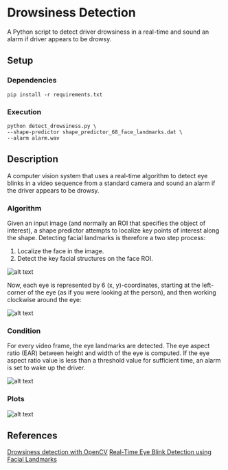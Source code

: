 # Drowsiness Detection
A Python script to detect driver drowsiness in a real-time and sound an alarm if driver appears to be drowsy.

## Setup

### Dependencies
```Linux
pip install -r requirements.txt
```

### Execution
```Linux
python detect_drowsiness.py \
--shape-predictor shape_predictor_68_face_landmarks.dat \
--alarm alarm.wav
```

## Description
A computer vision system that uses a real-time algorithm to detect eye blinks in a video sequence from a standard camera and sound an alarm if the driver appears to be drowsy.

### Algorithm
Given an input image (and normally an ROI that specifies the object of interest), a shape predictor attempts to localize key points of interest along the shape.
Detecting facial landmarks is therefore a two step process:

1. Localize the face in the image.
2. Detect the key facial structures on the face ROI.

![alt text](https://github.com/TheNsBhasin/Drowsiness_Detection/blob/master/facial_landmarks_68markup-768x619.jpg "Facial landmarks")

Now, each eye is represented by 6 (x, y)-coordinates, starting at the left-corner of the eye (as if you were looking at the person), and then working clockwise around the eye:

![alt text](https://github.com/TheNsBhasin/Drowsiness_Detection/blob/master/eye_landmark.jpg "Eye Landmarks")

### Condition
For every video frame, the eye landmarks are detected. The eye aspect ratio (EAR) between height and width of the eye is computed. If the eye aspect ratio value is less than a threshold value for sufficient time, an alarm is set to wake up the driver.

![alt text](https://github.com/TheNsBhasin/Drowsiness_Detection/blob/master/EAR.png "EAR")

### Plots
![alt text](https://github.com/TheNsBhasin/Drowsiness_Detection/blob/master/blink_detection_plot.jpg "Blink detection plot")


## References
[Drowsiness detection with OpenCV](https://www.pyimagesearch.com/2017/05/08/drowsiness-detection-opencv/)
[Real-Time Eye Blink Detection using Facial Landmarks](http://vision.fe.uni-lj.si/cvww2016/proceedings/papers/05.pdf)
